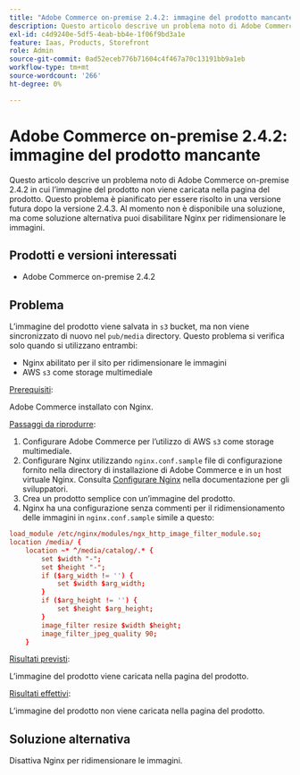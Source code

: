 ```yaml
---
title: "Adobe Commerce on-premise 2.4.2: immagine del prodotto mancante"
description: Questo articolo descrive un problema noto di Adobe Commerce on-premise 2.4.2 in cui l’immagine del prodotto non viene caricata nella pagina del prodotto. Questo problema è pianificato per essere risolto in una versione futura dopo la versione 2.4.3. Al momento non è disponibile una soluzione, ma come soluzione alternativa puoi disabilitare Nginx per ridimensionare le immagini.
exl-id: c4d9240e-5df5-4eab-bb4e-1f06f9bd3a1e
feature: Iaas, Products, Storefront
role: Admin
source-git-commit: 0ad52eceb776b71604c4f467a70c13191bb9a1eb
workflow-type: tm+mt
source-wordcount: '266'
ht-degree: 0%

---
```


# Adobe Commerce on-premise 2.4.2: immagine del prodotto mancante

Questo articolo descrive un problema noto di Adobe Commerce on-premise 2.4.2 in cui l’immagine del prodotto non viene caricata nella pagina del prodotto. Questo problema è pianificato per essere risolto in una versione futura dopo la versione 2.4.3. Al momento non è disponibile una soluzione, ma come soluzione alternativa puoi disabilitare Nginx per ridimensionare le immagini.

## Prodotti e versioni interessati

* Adobe Commerce on-premise 2.4.2

## Problema

L’immagine del prodotto viene salvata in `s3` bucket, ma non viene sincronizzato di nuovo nel `pub/media` directory. Questo problema si verifica solo quando si utilizzano entrambi:

* Nginx abilitato per il sito per ridimensionare le immagini
* AWS `s3` come storage multimediale

<u>Prerequisiti</u>:

Adobe Commerce installato con Nginx.

<u>Passaggi da riprodurre</u>:

1. Configurare Adobe Commerce per l’utilizzo di AWS `s3` come storage multimediale.
1. Configurare Nginx utilizzando `nginx.conf.sample` file di configurazione fornito nella directory di installazione di Adobe Commerce e in un host virtuale Nginx. Consulta [Configurare Nginx](https://devdocs.magento.com/guides/v2.4/install-gde/prereq/nginx.html#configure-nginx-ubuntu) nella documentazione per gli sviluppatori.
1. Crea un prodotto semplice con un’immagine del prodotto.
1. Nginx ha una configurazione senza commenti per il ridimensionamento delle immagini in `nginx.conf.sample` simile a questo:

```conf
load_module /etc/nginx/modules/ngx_http_image_filter_module.so;
location /media/ {
    location ~* ^/media/catalog/.* {
        set $width "-";
        set $height "-";
        if ($arg_width != '') {
            set $width $arg_width;
        }
        if ($arg_height != '') {
            set $height $arg_height;
        }
        image_filter resize $width $height;
        image_filter_jpeg_quality 90;
    }
```

<u>Risultati previsti</u>:

L’immagine del prodotto viene caricata nella pagina del prodotto.

<u>Risultati effettivi</u>:

L’immagine del prodotto non viene caricata nella pagina del prodotto.

## Soluzione alternativa

Disattiva Nginx per ridimensionare le immagini.
